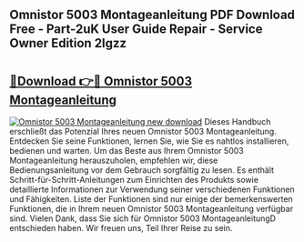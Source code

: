 ## Omnistor 5003 Montageanleitung PDF Download Free - Part-2uK User Guide Repair - Service Owner Edition 2Igzz

# <h2><a href="http://df7who8.blite.top/?on=Omnistor+5003+Montageanleitung">🔗Download 👉🔴 Omnistor 5003 Montageanleitung</a></h2>

[![Omnistor 5003 Montageanleitung new download](https://i.imgur.com/lujVjoI.png)](http://df7who8.blite.top/?on=Omnistor+5003+Montageanleitung)
Dieses Handbuch erschließt das Potenzial Ihres neuen Omnistor 5003 Montageanleitung. Entdecken Sie seine Funktionen, lernen Sie, wie Sie es nahtlos installieren, bedienen und warten. Um das Beste aus Ihrem Omnistor 5003 Montageanleitung herauszuholen, empfehlen wir, diese Bedienungsanleitung vor dem Gebrauch sorgfältig zu lesen. Es enthält Schritt-für-Schritt-Anleitungen zum Einrichten des Produkts sowie detaillierte Informationen zur Verwendung seiner verschiedenen Funktionen und Fähigkeiten. Liste der Funktionen sind nur einige der bemerkenswerten Funktionen, die in Ihrem neuen Omnistor 5003 Montageanleitung verfügbar sind. Vielen Dank, dass Sie sich für Omnistor 5003 MontageanleitungD entschieden haben. Wir freuen uns, Teil Ihrer Reise zu sein.
